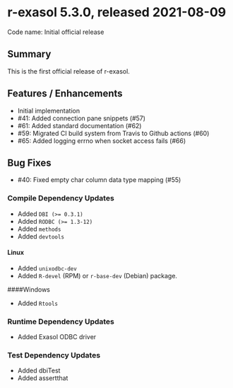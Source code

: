 # r-exasol 5.3.0, released 2021-08-09

Code name: Initial official release

## Summary 

This is the first official release of r-exasol. 

## Features / Enhancements
* Initial implementation
* #41: Added connection pane snippets (#57)
* #61: Added standard documentation (#62)
* #59: Migrated CI build system from Travis to Github actions (#60)
* #65: Added logging errno when socket access fails (#66)

## Bug Fixes
* #40: Fixed empty char column data type mapping (#55)

### Compile Dependency Updates
* Added `DBI (>= 0.3.1)`
* Added `RODBC (>= 1.3-12)`
* Added `methods`
* Added `devtools`

#### Linux
* Added `unixodbc-dev`
* Added `R-devel` (RPM) or `r-base-dev` (Debian) package.

####Windows
* Added `Rtools`

### Runtime Dependency Updates
* Added Exasol ODBC driver

### Test Dependency Updates
* Added dbiTest
* Added assertthat
